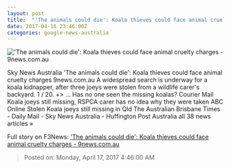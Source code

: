 ```yaml
---
layout: post
title:  "'The animals could die': Koala thieves could face animal cruelty charges - 9news.com.au"
date: 2017-04-16 23:46:00Z
categories: google-news-australia
---
```


!['The animals could die': Koala thieves could face animal cruelty charges - 9news.com.au](http://9network-vod-progressive.akamaized.net/media2/664969388001/2017/04/664969388001_5399474404001_5399473657001-vs.jpg)

Sky News Australia 'The animals could die': Koala thieves could face animal cruelty charges 9news.com.au A widespread search is underway for a koala kidnapper, after three joeys were stolen from a wildlife carer's backyard. 1 / 20. +> ... Has no one seen the missing koalas? Courier Mail Koala joeys still missing, RSPCA carer has no idea why they were taken ABC Online Stolen Koala joeys still missing in Qld The Australian Brisbane Times - Daily Mail - Sky News Australia - Huffington Post Australia all 38 news articles »


Full story on F3News: ['The animals could die': Koala thieves could face animal cruelty charges - 9news.com.au](http://www.f3nws.com/n/zNCmeD)

> Posted on: Monday, April 17, 2017 4:46:00 AM
